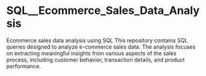 # SQL__Ecommerce_Sales_Data_Analysis
Ecommerce sales data analysis using SQL
This repository contains SQL queries designed to analyze e-commerce sales data. 
The analysis focuses on extracting meaningful insights from various aspects of the sales process, 
including customer behavior, transaction details, and product performance.
